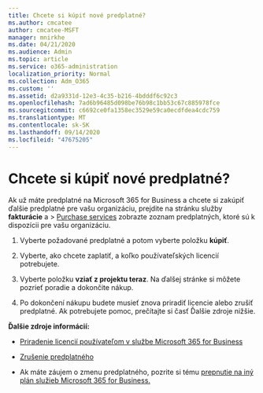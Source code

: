 ```yaml
---
title: Chcete si kúpiť nové predplatné?
ms.author: cmcatee
author: cmcatee-MSFT
manager: mnirkhe
ms.date: 04/21/2020
ms.audience: Admin
ms.topic: article
ms.service: o365-administration
localization_priority: Normal
ms.collection: Adm_O365
ms.custom: ''
ms.assetid: d2a9331d-12e3-4c35-b216-4bdddf6c92c3
ms.openlocfilehash: 7ad6b96485d098be76b98c1bb53c67c885978fce
ms.sourcegitcommit: c6692ce0fa1358ec3529e59ca0ecdfdea4cdc759
ms.translationtype: MT
ms.contentlocale: sk-SK
ms.lasthandoff: 09/14/2020
ms.locfileid: "47675205"
---
```

# <a name="looking-to-buy-a-new-subscription"></a>Chcete si kúpiť nové predplatné?

Ak už máte predplatné na Microsoft 365 for Business a chcete si zakúpiť ďalšie predplatné pre vašu organizáciu, prejdite na stránku služby **fakturácie** a \> [Purchase services](https://go.microsoft.com/fwlink/p/?linkid=868433) zobrazte zoznam predplatných, ktoré sú k dispozícii pre vašu organizáciu.
 
1. Vyberte požadované predplatné a potom vyberte položku **kúpiť**.

2. Vyberte, ako chcete zaplatiť, a koľko používateľských licencií potrebujete.

3. Vyberte položku **vziať z projektu teraz**. Na ďalšej stránke si môžete pozrieť poradie a dokončite nákup.

4. Po dokončení nákupu budete musieť znova priradiť licencie alebo zrušiť predplatné. Ak potrebujete pomoc, prečítajte si časť Ďalšie zdroje nižšie.

 **Ďalšie zdroje informácií:**
  
- [Priradenie licencií používateľom v službe Microsoft 365 for Business](https://docs.microsoft.com/microsoft-365/admin/add-users/add-users)
    
- [Zrušenie predplatného](https://docs.microsoft.com/microsoft-365/commerce/subscriptions/cancel-your-subscription)
    
- Ak máte záujem o zmenu predplatného, pozrite si tému [prepnutie na iný plán služieb Microsoft 365 for Business.](https://docs.microsoft.com/microsoft-365/commerce/subscriptions/switch-to-a-different-plan)